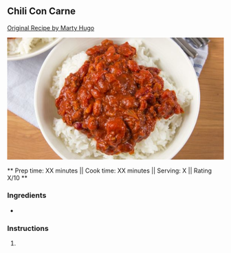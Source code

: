 ## Chili Con Carne

[Original Recipe by Marty Hugo](https://www.food.com/recipe/chili-con-carne-with-beans-11149)

![Picture](../img/chili_con_carne.jpg)

** Prep time: XX minutes || Cook time: XX minutes || Serving: X || Rating X/10 **

### Ingredients

- 

### Instructions

1. 
